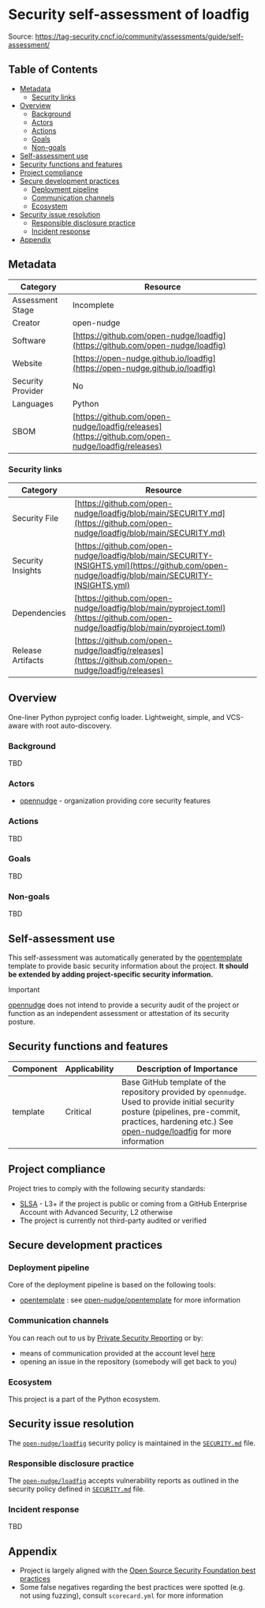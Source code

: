 <!--
SPDX-FileCopyrightText: © 2025 open-nudge <https://github.com/open-nudge>
SPDX-FileContributor: szymonmaszke <github@maszke.co>

SPDX-License-Identifier: Apache-2.0
-->

# Security self-assessment of loadfig

Source: https://tag-security.cncf.io/community/assessments/guide/self-assessment/

## Table of Contents

- [Metadata](#metadata)
    - [Security links](#security-links)
- [Overview](#overview)
    - [Background](#background)
    - [Actors](#actors)
    - [Actions](#actions)
    - [Goals](#goals)
    - [Non-goals](#non-goals)
- [Self-assessment use](#self-assessment-use)
- [Security functions and features](#security-functions-and-features)
- [Project compliance](#project-compliance)
- [Secure development practices](#secure-development-practices)
    - [Deployment pipeline](#deployment-pipeline)
    - [Communication channels](#communication-channels)
    - [Ecosystem](#ecosystem)
- [Security issue resolution](#security-issue-resolution)
    - [Responsible disclosure practice](#responsible-disclosure-practice)
    - [Incident response](#incident-response)
- [Appendix](#appendix)

## Metadata

<!-- pyml disable-num-lines 21 line-length-->

| Category          | Resource                                                                                         |
| ----------------- | ------------------------------------------------------------------------------------------------ |
| Assessment Stage  | Incomplete                                                                                       |
| Creator           | open-nudge                                                                                       |
| Software          | [https://github.com/open-nudge/loadfig](https://github.com/open-nudge/loadfig)                   |
| Website           | [https://open-nudge.github.io/loadfig](https://open-nudge.github.io/loadfig)                     |
| Security Provider | No                                                                                               |
| Languages         | Python                                                                                           |
| SBOM              | [https://github.com/open-nudge/loadfig/releases](https://github.com/open-nudge/loadfig/releases) |

### Security links

| Category          | Resource                                                                                                                                       |
| ----------------- | ---------------------------------------------------------------------------------------------------------------------------------------------- |
| Security File     | [https://github.com/open-nudge/loadfig/blob/main/SECURITY.md](https://github.com/open-nudge/loadfig/blob/main/SECURITY.md)                     |
| Security Insights | [https://github.com/open-nudge/loadfig/blob/main/SECURITY-INSIGHTS.yml](https://github.com/open-nudge/loadfig/blob/main/SECURITY-INSIGHTS.yml) |
| Dependencies      | [https://github.com/open-nudge/loadfig/blob/main/pyproject.toml](https://github.com/open-nudge/loadfig/blob/main/pyproject.toml)               |
| Release Artifacts | [https://github.com/open-nudge/loadfig/releases](https://github.com/open-nudge/loadfig/releases)                                               |

## Overview

One-liner Python pyproject config loader. Lightweight, simple, and VCS-aware with root auto-discovery.

### Background

TBD

### Actors

- [opennudge](https://opennudge.com) - organization providing core
    security features

### Actions

TBD

### Goals

TBD

### Non-goals

TBD

## Self-assessment use

This self-assessment was automatically generated by the
[opentemplate](https://github.com/open-nudge/opentemplate) [](templateskip)
template to provide basic security information about the project.
__It should be extended by adding project-specific security information.__

> [!IMPORTANT]
> [opennudge](https://opennudge.com)
> does not intend to provide a security audit of the project
> or function as an independent assessment or attestation
> of its security posture.

## Security functions and features

<!-- pyml disable-num-lines 5 line-length-->

| Component | Applicability | Description of Importance                                                                                                                                                                                                                        |
| --------- | ------------- | ------------------------------------------------------------------------------------------------------------------------------------------------------------------------------------------------------------------------------------------------ |
| template  | Critical      | Base GitHub template of the repository provided by `opennudge`. Used to provide initial security posture (pipelines, pre-commit, practices, hardening etc.) See [open-nudge/loadfig](https://github.com/open-nudge/loadfig) for more information |

## Project compliance

Project tries to comply with the following security standards:

- [SLSA](https://slsa.dev/) - L3+ if the project is public or coming
    from a GitHub Enterprise Account with Advanced Security, L2 otherwise
- The project is currently not third-party audited or verified

## Secure development practices

### Deployment pipeline

Core of the deployment pipeline is based on the following tools:

- [opentemplate](https://github.com/open-nudge/opentemplate) [](templateskip):
    see [](templateskip) [open-nudge/opentemplate](https://github.com/open-nudge/opentemplate)
    for more information

### Communication channels

You can reach out to us by
[Private Security Reporting](https://docs.github.com/en/code-security/security-advisories/guidance-on-reporting-and-writing-information-about-vulnerabilities/privately-reporting-a-security-vulnerability)
or by:

- means of communication provided at the account level [here](https://github.com/open-nudge)
- opening an issue in the repository (somebody will get back to you)

### Ecosystem

This project is a part of the Python ecosystem.

## Security issue resolution

The [`open-nudge/loadfig`](https://github.com/open-nudge/loadfig)
security policy is maintained in the
[`SECURITY.md`](https://github.com/open-nudge/loadfig/blob/master/SECURITY.md)
file.

### Responsible disclosure practice

The [`open-nudge/loadfig`](https://github.com/open-nudge/loadfig)
accepts vulnerability reports as outlined in the security policy defined in
[`SECURITY.md`](https://github.com/open-nudge/loadfig/blob/master/SECURITY.md#reporting-a-vulnerability.)
file.

### Incident response

TBD

## Appendix

- Project is largely aligned with the
    [Open Source Security Foundation best practices](https://www.bestpractices.dev/en)
- Some false negatives regarding the best practices were spotted
    (e.g. not using fuzzing), consult `scorecard.yml` for more information
